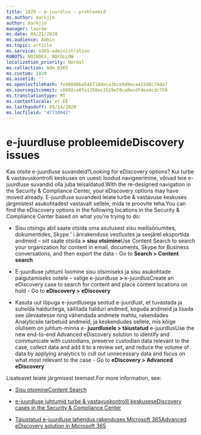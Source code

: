 ```yaml
---
title: 1829 – e-juurdlus – probleemid
ms.author: markjjo
author: markjjo
manager: lauraw
ms.date: 04/21/2020
ms.audience: Admin
ms.topic: article
ms.service: o365-administration
ROBOTS: NOINDEX, NOFOLLOW
localization_priority: Normal
ms.collection: Adm_O365
ms.custom: 1829
ms.assetid: ''
ms.openlocfilehash: fe980d8ba54b710deca3bce9d8eca422d6c74da7
ms.sourcegitcommit: c6692ce0fa1358ec3529e59ca0ecdfdea4cdc759
ms.translationtype: MT
ms.contentlocale: et-EE
ms.lasthandoff: 09/14/2020
ms.locfileid: "47710947"
---
```

# <a name="ediscovery-issues"></a><span data-ttu-id="39b25-102">e-juurdluse probleemid</span><span class="sxs-lookup"><span data-stu-id="39b25-102">eDiscovery issues</span></span>

<span data-ttu-id="39b25-103">Kas otsite e-juurdluse suvandeid?</span><span class="sxs-lookup"><span data-stu-id="39b25-103">Looking for eDiscovery options?</span></span> <span data-ttu-id="39b25-104">Kui turbe & vastavuskontrolli keskuses on uuesti loodud navigeerimine, võivad teie e-juurdluse suvandid olla juba teisaldatud.</span><span class="sxs-lookup"><span data-stu-id="39b25-104">With the re-designed navigation in the Security & Compliance Center, your eDiscovery options may have moved already.</span></span>  <span data-ttu-id="39b25-105">E-juurdluse suvandeid leiate turbe & vastavuse keskuses järgmistest asukohtadest vastavalt sellele, mida te proovite teha.</span><span class="sxs-lookup"><span data-stu-id="39b25-105">You can find the eDiscovery options in the following locations in the Security & Compliance Center based on what you're trying to do:</span></span>

- <span data-ttu-id="39b25-106">Sisu otsingu abil saate otsida oma asutusest sisu meilisõnumites, dokumentides, Skype ' i ärirakenduse vestlustes ja seejärel eksportida andmeid – siit saate otsida **> sisu otsimine**</span><span class="sxs-lookup"><span data-stu-id="39b25-106">Use Content Search to search your organization for content in email, documents, Skype for Business conversations, and then export the data - Go to **Search > Content search**</span></span>

- <span data-ttu-id="39b25-107">E-juurdluse juhtumi loomine sisu otsimiseks ja sisu asukohtade paigutamiseks ootele – valige e-juurdluse **>** e-juurdlus</span><span class="sxs-lookup"><span data-stu-id="39b25-107">Create an eDiscovery case to search for content and place content locations on hold - Go to **eDiscovery > eDiscovery**</span></span>

- <span data-ttu-id="39b25-108">Kasuta uut lõpuga e-juurdlusega seotud e-juurdlust, et tuvastada ja suhelda halduritega, säilitada halduri andmed, koguda andmeid ja lisada see ülevaatesse ning vähendada andmete mahtu, rakendades Analyticsile tarbetuid andmeid, ja keskendudes sellele, mis kõige olulisem on juhtum-minna e- **juurdlusele > täiustatud** e-juurdlus</span><span class="sxs-lookup"><span data-stu-id="39b25-108">Use the new end-to-end Advanced eDiscovery solution to identify and communicate with custodians, preserve custodian data relevant to the case, collect data and add it to a review set, and reduce the volume of data by applying analytics to cull out unnecessary data and focus on what most relevant to the case -  Go to **eDiscovery > Advanced eDiscovery**</span></span>

<span data-ttu-id="39b25-109">Lisateavet leiate järgmisest teemast.</span><span class="sxs-lookup"><span data-stu-id="39b25-109">For more information, see:</span></span>

- [<span data-ttu-id="39b25-110">Sisu otsimine</span><span class="sxs-lookup"><span data-stu-id="39b25-110">Content Search</span></span>](https://docs.microsoft.com/microsoft-365/compliance/content-search)

- [<span data-ttu-id="39b25-111">e-juurdluse juhtumid turbe & vastavuskontrolli keskuses</span><span class="sxs-lookup"><span data-stu-id="39b25-111">eDiscovery cases in the Security & Compliance Center</span></span>](https://docs.microsoft.com/microsoft-365/compliance/ediscovery-cases)

- [<span data-ttu-id="39b25-112">Täiustatud e-juurdluse lahendus rakenduses Microsoft 365</span><span class="sxs-lookup"><span data-stu-id="39b25-112">Advanced eDiscovery solution in Microsoft 365</span></span>](https://docs.microsoft.com/microsoft-365/compliance/overview-ediscovery-20)
